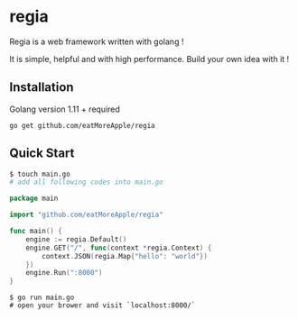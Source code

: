 # regia

Regia is a web framework written with golang ! 

It is simple, helpful and with high performance. Build your own idea with it !

## Installation

Golang version 1.11 + required

```shell
go get github.com/eatMoreApple/regia
```



## Quick Start

```sh
$ touch main.go
# add all following codes into main.go
```

```go
package main

import "github.com/eatMoreApple/regia"

func main() {
	engine := regia.Default()
	engine.GET("/", func(context *regia.Context) {
		context.JSON(regia.Map{"hello": "world"})
	})
	engine.Run(":8000")
}
```

```shell
$ go run main.go
# open your brower and visit `localhost:8000/`
```



